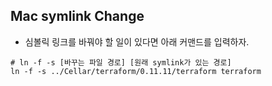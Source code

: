 ## Mac symlink Change

- 심볼릭 링크를 바꿔야 할 일이 있다면 아래 커맨드를 입력하자.

```shell
# ln -f -s [바꾸는 파일 경로] [원래 symlink가 있는 경로]
ln -f -s ../Cellar/terraform/0.11.11/terraform terraform
```
